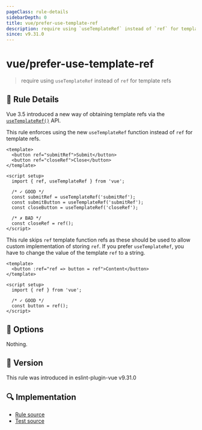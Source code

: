 ```yaml
---
pageClass: rule-details
sidebarDepth: 0
title: vue/prefer-use-template-ref
description: require using `useTemplateRef` instead of `ref` for template refs
since: v9.31.0
---
```


# vue/prefer-use-template-ref

> require using `useTemplateRef` instead of `ref` for template refs

## :book: Rule Details

Vue 3.5 introduced a new way of obtaining template refs via
the [`useTemplateRef()`](https://vuejs.org/guide/essentials/template-refs.html#accessing-the-refs) API.

This rule enforces using the new `useTemplateRef` function instead of `ref` for template refs.

<eslint-code-block :rules="{'vue/prefer-use-template-ref': ['error']}">

```vue
<template>
  <button ref="submitRef">Submit</button>
  <button ref="closeRef">Close</button>
</template>

<script setup>
  import { ref, useTemplateRef } from 'vue';

  /* ✓ GOOD */
  const submitRef = useTemplateRef('submitRef');
  const submitButton = useTemplateRef('submitRef');
  const closeButton = useTemplateRef('closeRef');

  /* ✗ BAD */
  const closeRef = ref();
</script>
```

</eslint-code-block>

This rule skips `ref` template function refs as these should be used to allow custom implementation of storing `ref`. If you prefer
`useTemplateRef`, you have to change the value of the template `ref` to a string.

<eslint-code-block :rules="{'vue/prefer-use-template-ref': ['error']}">

```vue
<template>
  <button :ref="ref => button = ref">Content</button>
</template>

<script setup>
  import { ref } from 'vue';
  
  /* ✓ GOOD */
  const button = ref();
</script>
```

</eslint-code-block>

## :wrench: Options

Nothing.

## :rocket: Version

This rule was introduced in eslint-plugin-vue v9.31.0

## :mag: Implementation

- [Rule source](https://github.com/vuejs/eslint-plugin-vue/blob/master/lib/rules/prefer-use-template-ref.js)
- [Test source](https://github.com/vuejs/eslint-plugin-vue/blob/master/tests/lib/rules/prefer-use-template-ref.js)
